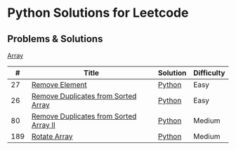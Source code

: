 # Python Solutions for Leetcode 

## Problems & Solutions

[Array]()

| # | Title | Solution | Difficulty |
|---| ----- | -------- | --------------------- |
| 27 | [Remove Element](https://leetcode.com/problems/remove-element/) | [Python](https://github.com/jin2631816/leetcode_python/blob/main/list/27.%20Remove%20Element) | Easy |
| 26 | [Remove Duplicates from Sorted Array](https://leetcode.com/problems/remove-duplicates-from-sorted-array/) | [Python](https://github.com/jin2631816/leetcode_python/blob/main/list/26.%20Remove%20Duplicates%20from%20Sorted%20Array) | Easy |
| 80 | [Remove Duplicates from Sorted Array II](https://leetcode.com/problems/remove-duplicates-from-sorted-array-ii/) | [Python](https://github.com/jin2631816/leetcode_python/blob/main/list/80.%20Remove%20Duplicates%20from%20Sorted%20Array%20II) | Medium |
| 189 | [Rotate Array](https://leetcode.com/problems/rotate-array/) | [Python](https://github.com/jin2631816/leetcode_python/blob/main/list/189.%20Rotate%20Array) | Medium |

